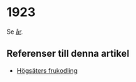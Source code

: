 # 1923

Se [år](år.md).

## Referenser till denna artikel

* [Högsäters frukodling](Högsäters%20frukodling.md)
